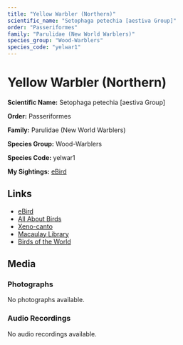 ```yaml
---
title: "Yellow Warbler (Northern)"
scientific_name: "Setophaga petechia [aestiva Group]"
order: "Passeriformes"
family: "Parulidae (New World Warblers)"
species_group: "Wood-Warblers"
species_code: "yelwar1"
---
```


# Yellow Warbler (Northern)

**Scientific Name:** Setophaga petechia [aestiva Group]

**Order:** Passeriformes

**Family:** Parulidae (New World Warblers)

**Species Group:** Wood-Warblers

**Species Code:** yelwar1

**My Sightings:** [eBird](https://ebird.org/lifelist?r=world&time=life&spp=yelwar1)

## Links
* [eBird](https://ebird.org/species/yelwar1) 
* [All About Birds](https://www.allaboutbirds.org/guide/yelwar1) 
* [Xeno-canto](https://www.xeno-canto.org/species/setophaga-petechia-[aestiva-group]) 
* [Macaulay Library](https://search.macaulaylibrary.org/catalog?taxonCode=yelwar1&sort=rating_rank_desc)
* [Birds of the World](https://birdsoftheworld.org/bow/species/yelwar1)

## Media
### Photographs
No photographs available.

### Audio Recordings
No audio recordings available.
